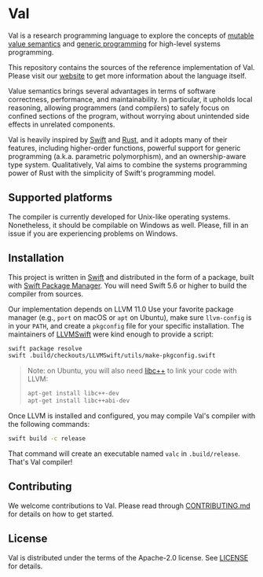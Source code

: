 # Val

Val is a research programming language to explore the concepts of [mutable value semantics](http://www.jot.fm/issues/issue_2022_02/article2.pdf) and [generic programming](https://www.fm2gp.com) for high-level systems programming.

This repository contains the sources of the reference implementation of Val.
Please visit our [website](https://val-lang.github.io) to get more information about the language itself.

Value semantics brings several advantages in terms of software correctness, performance, and maintainability.
In particular, it upholds local reasoning, allowing programmers (and compilers) to safely focus on confined sections of the program, without worrying about unintended side effects in unrelated components.

Val is heavily inspired by [Swift](https://swift.org) and [Rust](https://www.rust-lang.org), and it adopts many of their features, including higher-order functions, powerful support for generic programming (a.k.a. parametric polymorphism), and an ownership-aware type system.
Qualitatively, Val aims to combine the systems programming power of Rust with the simplicity of Swift's programming model.

## Supported platforms

The compiler is currently developed for Unix-like operating systems.
Nonetheless, it should be compilable on Windows as well.
Please, fill in an issue if you are experiencing problems on Windows.
 
## Installation

This project is written in [Swift](https://www.swift.org) and distributed in the form of a package, built with [Swift Package Manager](https://swift.org/package-manager/).
You will need Swift 5.6 or higher to build the compiler from sources.

Our implementation depends on LLVM 11.0
Use your favorite package manager (e.g., `port` on macOS or `apt` on Ubuntu), make sure `llvm-config` is in your `PATH`, and create a `pkgconfig` file for your specific installation.
The maintainers of [LLVMSwift](https://github.com/llvm-swift/LLVMSwift) were kind enough to provide a script:


```bash
swift package resolve
swift .build/checkouts/LLVMSwift/utils/make-pkgconfig.swift
```

> Note: on Ubuntu, you will also need [libc++](https://libcxx.llvm.org) to link your code with LLVM:
>
> ```bash
> apt-get install libc++-dev
> apt-get install libc++abi-dev
> ```

Once LLVM is installed and configured, you may compile Val's compiler with the following commands:

```bash
swift build -c release
```

That command will create an executable named `valc` in `.build/release`.
That's Val compiler!

## Contributing

We welcome contributions to Val.
Please read through [CONTRIBUTING.md](CONTRIBUTING.md) for details on how to get started.

## License

Val is distributed under the terms of the Apache-2.0 license.
See [LICENSE](LICENSE) for details.